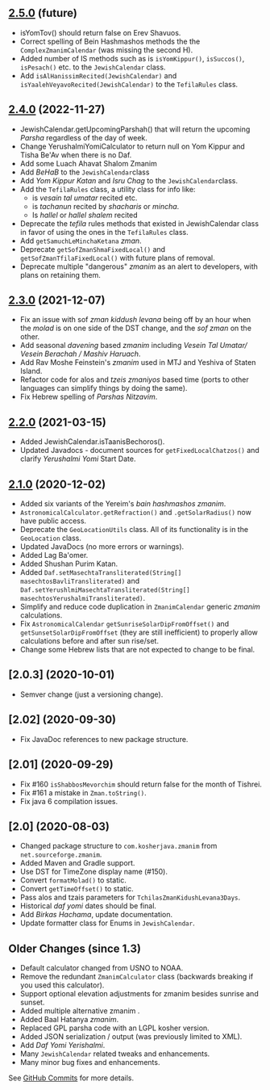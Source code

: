 ## [2.5.0](https://github.com/KosherJava/zmanim/compare/2.4.0...master) (future)

* isYomTov() should return false on Erev Shavuos.
* Correct spelling of Bein Hashmashos methods the the `ComplexZmanimCalendar` (was missing the second H).
* Added  number of IS methods such as is `isYomKippur()`, `isSuccos()`, `isPesach()` etc. to the `JewishCalendar` class.
* Add `isAlHanissimRecited(JewishCalendar)` and `isYaalehVeyavoRecited(JewishCalendar)` to the `TefilaRules` class.

## [2.4.0](https://github.com/KosherJava/zmanim/compare/2.3.0...2.4.0) (2022-11-27)

* JewishCalendar.getUpcomingParshah() that will return the upcoming _Parsha_ regardless of the day of week.
* Change YerushalmiYomiCalculator to return null on Yom Kippur and Tisha Be'Av when there is no Daf.
* Add some Luach Ahavat Shalom Zmanim
* Add _BeHaB_ to the `JewishCalendar`class
* Add _Yom Kippur Katan_ and _Isru Chag_ to the `JewishCalendar`class.
* Add the `TefilaRules` class, a utility class for info like:
  * is _vesain tal umatar_ recited etc.
  * is _tachanun_ recited by _shacharis_ or _mincha_.
  * Is _hallel_ or _hallel shalem_ recited
* Deprecate the _tefila_ rules methods that existed in JewishCalendar class in favor of using the ones in the `TefilaRules` class.
* Add `getSamuchLeMinchaKetana` _zman_.
* Deprecate `getSofZmanShmaFixedLocal()` and `getSofZmanTfilaFixedLocal()` with future plans of removal.
* Deprecate multiple "dangerous" _zmanim_ as an alert to developers, with plans on retaining them.

## [2.3.0](https://github.com/KosherJava/zmanim/compare/98d704...2.3.0) (2021-12-07)

* Fix an issue with sof _zman kiddush levana_ being off by an hour when the _molad_ is on one side of the DST change, and the _sof zman_ on the other.
* Add seasonal _davening_ based _zmanim_ including _Vesein Tal Umatar/ Vesein Berachah / Mashiv Haruach_.
* Add Rav Moshe Feinstein's _zmanim_ used in MTJ and Yeshiva of Staten Island.
* Refactor code for alos and _tzeis zmaniyos_ based time (ports to other languages can simplify things by doing the same).
* Fix Hebrew spelling of _Parshas Nitzavim_.

## [2.2.0](https://github.com/KosherJava/zmanim/compare/2.1.0...98d704) (2021-03-15)

* Added JewishCalendar.isTaanisBechoros().
* Updated Javadocs - document sources for `getFixedLocalChatzos()` and clarify _Yerushalmi Yomi_ Start Date.

## [2.1.0](https://github.com/KosherJava/zmanim/compare/8ffa53b9a...2.1.0) (2020-12-02)

* Added six variants of the Yereim's _bain hashmashos zmanim_.
* `AstronomicalCalculator.getRefraction()` and `.getSolarRadius()` now have public access.
* Deprecate the `GeoLocationUtils` class. All of its functionality is in the `GeoLocation` class.
* Updated JavaDocs (no more errors or warnings).
* Added Lag Ba'omer.
* Added Shushan Purim Katan.
* Added `Daf.setMasechtaTransliterated(String[] masechtosBavliTransliterated)` and `Daf.setYerushlmiMasechtaTransliterated(String[] masechtosYerushalmiTransliterated)`.
* Simplify and reduce code duplication in `ZmanimCalendar` generic _zmanim_ calculations.
* Fix `AstronomicalCalendar` `getSunriseSolarDipFromOffset()` and `getSunsetSolarDipFromOffset` (they are still inefficient) to properly allow calculations before and after sun rise/set.
* Change some Hebrew lists that are not expected to change to be final.

## [2.0.3] (2020-10-01)
* Semver change (just a versioning change).

## [2.02] (2020-09-30)
* Fix JavaDoc references to new package structure.

## [2.01] (2020-09-29)
* Fix #160 `isShabbosMevorchim` should return false for the month of Tishrei.
* Fix #161 a mistake in `Zman.toString()`.
* Fix java 6 compilation issues.

## [2.0] (2020-08-03)

* Changed package structure to `com.kosherjava.zmanim` from `net.sourceforge.zmanim`.
* Added Maven and Gradle support.
* Use DST for TimeZone display name (#150).
* Convert `formatMolad()` to static.
* Convert `getTimeOffset()` to static.
* Pass alos and tzais parameters for `TchilasZmanKidushLevana3Days`.
* Historical _daf yomi_ dates should be final.
* Add _Birkas Hachama_, update documentation.
* Update formatter class for Enums in `JewishCalendar`.


## Older Changes (since 1.3)

* Default calculator changed from USNO to NOAA.
* Remove the redundant `ZmanimCalculator` class (backwards breaking if you used this calculator).
* Support optional elevation adjustments for zmanim besides sunrise and sunset.
* Added multiple alternative zmanim .
* Added Baal Hatanya _zmanim_.
* Replaced GPL parsha code with an LGPL kosher version.
* Added JSON serialization / output (was previously limited to XML).
* Add _Daf Yomi Yerishalmi_.
* Many `JewishCalendar` related tweaks and enhancements.
* Many minor bug fixes and enhancements.

See [GitHub Commits](https://github.com/KosherJava/zmanim/commits/master) for more details.
